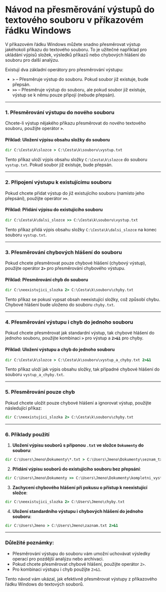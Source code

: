 # Návod na přesměrování výstupů do textového souboru v příkazovém řádku Windows

V příkazovém řádku Windows můžete snadno přesměrovat výstup jakéhokoli příkazu do textového souboru. To je užitečné například pro ukládání výpisů složek, výsledků příkazů nebo chybových hlášení do souboru pro další analýzu.

Existují dva základní operátory pro přesměrování výstupu:
- **`>`** – Přesměruje výstup do souboru. Pokud soubor již existuje, bude přepsán.
- **`>>`** – Přesměruje výstup do souboru, ale pokud soubor již existuje, výstup se k němu pouze připojí (nebude přepsán).

---

### 1. Přesměrování výstupu do nového souboru

Chcete-li výstup nějakého příkazu přesměrovat do nového textového souboru, použijte operátor **`>`**.

#### Příklad: Uložení výpisu obsahu složky do souboru

```cmd
dir C:\Cesta\k\slozce > C:\Cesta\k\souboru\vystup.txt
```

Tento příkaz uloží výpis obsahu složky `C:\Cesta\k\slozce` do souboru `vystup.txt`. Pokud soubor již existuje, bude přepsán.

---

### 2. Připojení výstupu k existujícímu souboru

Pokud chcete přidat výstup do již existujícího souboru (namísto jeho přepsání), použijte operátor **`>>`**.

#### Příklad: Přidání výpisu do existujícího souboru

```cmd
dir C:\Cesta\k\dalsi_slozce >> C:\Cesta\k\souboru\vystup.txt
```

Tento příkaz přidá výpis obsahu složky `C:\Cesta\k\dalsi_slozce` na konec souboru `vystup.txt`.

---

### 3. Přesměrování chybových hlášení do souboru

Pokud chcete přesměrovat pouze chybové hlášení (chybový výstup), použijte operátor **`2>`** pro přesměrování chybového výstupu.

#### Příklad: Přesměrování chyb do souboru

```cmd
dir C:\neexistujici_slozka 2> C:\Cesta\k\souboru\chyby.txt
```

Tento příkaz se pokusí vypsat obsah neexistující složky, což způsobí chybu. Chybové hlášení bude uloženo do souboru `chyby.txt`.

---

### 4. Přesměrování výstupu i chyb do jednoho souboru

Pokud chcete přesměrovat jak standardní výstup, tak chybové hlášení do jednoho souboru, použijte kombinaci **`>`** pro výstup a **`2>&1`** pro chyby.

#### Příklad: Uložení výstupu a chyb do jednoho souboru

```cmd
dir C:\Cesta\k\slozce > C:\Cesta\k\souboru\vystup_a_chyby.txt 2>&1
```

Tento příkaz uloží jak výpis obsahu složky, tak případné chybové hlášení do souboru `vystup_a_chyby.txt`.

---

### 5. Přesměrování pouze chyb

Pokud chcete uložit pouze chybové hlášení a ignorovat výstup, použijte následující příkaz:

```cmd
dir C:\neexistujici_slozka 2> C:\Cesta\k\souboru\chyby.txt
```

---

### 6. Příklady použití

1. **Uložení výpisu souborů s příponou `.txt` ve složce `Dokumenty` do souboru**:

```cmd
dir C:\Users\Jmeno\Dokumenty\*.txt > C:\Users\Jmeno\Dokumenty\seznam_txt_souboru.txt
```

2. **Přidání výpisu souborů do existujícího souboru bez přepsání**:

```cmd
dir C:\Users\Jmeno\Dokumenty >> C:\Users\Jmeno\Dokumenty\kompletni_vystup.txt
```

3. **Zachycení chybového hlášení při pokusu o přístup k neexistující složce**:

```cmd
dir C:\neexistujici_slozka 2> C:\Users\Jmeno\chyby.txt
```

4. **Uložení standardního výstupu i chybových hlášení do jednoho souboru**:

```cmd
dir C:\Users\Jmeno > C:\Users\Jmeno\zaznam.txt 2>&1
```

---

### Důležité poznámky:
- Přesměrování výstupu do souboru vám umožní uchovávat výsledky operací pro pozdější analýzu nebo archivaci.
- Pokud chcete přesměrovat chybové hlášení, použijte operátor `2>`.
- Pro kombinaci výstupu i chyb použijte `2>&1`.

Tento návod vám ukázal, jak efektivně přesměrovat výstupy z příkazového řádku Windows do textových souborů.